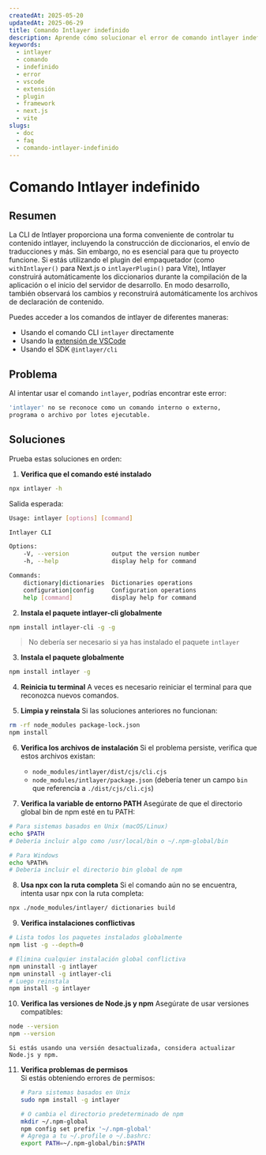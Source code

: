 ```yaml
---
createdAt: 2025-05-20
updatedAt: 2025-06-29
title: Comando Intlayer indefinido
description: Aprende cómo solucionar el error de comando intlayer indefinido.
keywords:
  - intlayer
  - comando
  - indefinido
  - error
  - vscode
  - extensión
  - plugin
  - framework
  - next.js
  - vite
slugs:
  - doc
  - faq
  - comando-intlayer-indefinido
---
```


# Comando Intlayer indefinido

## Resumen

La CLI de Intlayer proporciona una forma conveniente de controlar tu contenido intlayer, incluyendo la construcción de diccionarios, el envío de traducciones y más. Sin embargo, no es esencial para que tu proyecto funcione. Si estás utilizando el plugin del empaquetador (como `withIntlayer()` para Next.js o `intlayerPlugin()` para Vite), Intlayer construirá automáticamente los diccionarios durante la compilación de la aplicación o el inicio del servidor de desarrollo. En modo desarrollo, también observará los cambios y reconstruirá automáticamente los archivos de declaración de contenido.

Puedes acceder a los comandos de intlayer de diferentes maneras:

- Usando el comando CLI `intlayer` directamente
- Usando la [extensión de VSCode](https://github.com/aymericzip/intlayer/blob/main/docs/docs/es/vs_code_extension.md)
- Usando el SDK `@intlayer/cli`

## Problema

Al intentar usar el comando `intlayer`, podrías encontrar este error:

```bash
'intlayer' no se reconoce como un comando interno o externo,
programa o archivo por lotes ejecutable.
```

## Soluciones

Prueba estas soluciones en orden:

1. **Verifica que el comando esté instalado**

```bash
npx intlayer -h
```

Salida esperada:

```bash
Usage: intlayer [options] [command]

Intlayer CLI

Options:
    -V, --version            output the version number
    -h, --help               display help for command

Commands:
    dictionary|dictionaries  Dictionaries operations
    configuration|config     Configuration operations
    help [command]           display help for command
```

2. **Instala el paquete intlayer-cli globalmente**

```bash
npm install intlayer-cli -g -g
```

> No debería ser necesario si ya has instalado el paquete `intlayer`

3. **Instala el paquete globalmente**

```bash
npm install intlayer -g
```

4. **Reinicia tu terminal**
   A veces es necesario reiniciar el terminal para que reconozca nuevos comandos.

5. **Limpia y reinstala**
   Si las soluciones anteriores no funcionan:

```bash
rm -rf node_modules package-lock.json
npm install
```

6. **Verifica los archivos de instalación**
   Si el problema persiste, verifica que estos archivos existan:

   - `node_modules/intlayer/dist/cjs/cli.cjs`
   - `node_modules/intlayer/package.json` (debería tener un campo `bin` que referencia a `./dist/cjs/cli.cjs`)

7. **Verifica la variable de entorno PATH**
   Asegúrate de que el directorio global bin de npm esté en tu PATH:

```bash
# Para sistemas basados en Unix (macOS/Linux)
echo $PATH
# Debería incluir algo como /usr/local/bin o ~/.npm-global/bin

# Para Windows
echo %PATH%
# Debería incluir el directorio bin global de npm
```

8. **Usa npx con la ruta completa**
   Si el comando aún no se encuentra, intenta usar npx con la ruta completa:

```bash
npx ./node_modules/intlayer/ dictionaries build
```

9. **Verifica instalaciones conflictivas**

```bash
# Lista todos los paquetes instalados globalmente
npm list -g --depth=0

# Elimina cualquier instalación global conflictiva
npm uninstall -g intlayer
npm uninstall -g intlayer-cli
# Luego reinstala
npm install -g intlayer
```

10. **Verifica las versiones de Node.js y npm**
    Asegúrate de usar versiones compatibles:

```bash
node --version
npm --version
```

    Si estás usando una versión desactualizada, considera actualizar Node.js y npm.

11. **Verifica problemas de permisos**  
    Si estás obteniendo errores de permisos:

    ```bash
    # Para sistemas basados en Unix
    sudo npm install -g intlayer

    # O cambia el directorio predeterminado de npm
    mkdir ~/.npm-global
    npm config set prefix '~/.npm-global'
    # Agrega a tu ~/.profile o ~/.bashrc:
    export PATH=~/.npm-global/bin:$PATH
    ```

